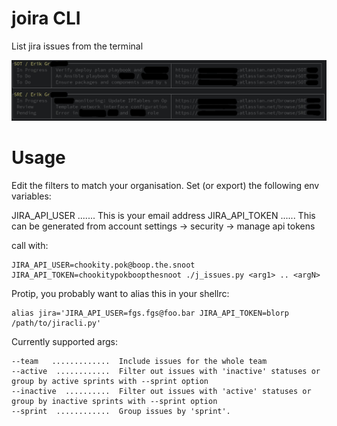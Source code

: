 # joira CLI

List jira issues from the terminal

![1](jiracli.jpg)

# Usage

Edit the filters to match your organisation.
Set (or export) the following env variables:

JIRA_API_USER  .......  This is your email address
JIRA_API_TOKEN  ......  This can be generated from 
                        account settings -> security -> manage api tokens

call with:

```
JIRA_API_USER=chookity.pok@boop.the.snoot JIRA_API_TOKEN=chookitypokboopthesnoot ./j_issues.py <arg1> .. <argN>
```

Protip, you probably want to alias this in your shellrc:

```
alias jira='JIRA_API_USER=fgs.fgs@foo.bar JIRA_API_TOKEN=blorp /path/to/jiracli.py'
```

Currently supported args:

```
--team   .............  Include issues for the whole team
--active  ............  Filter out issues with 'inactive' statuses or group by active sprints with --sprint option
--inactive  ..........  Filter out issues with 'active' statuses or group by inactive sprints with --sprint option
--sprint  ............  Group issues by 'sprint'.
```
